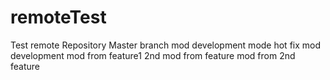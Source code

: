 # remoteTest
Test remote Repository Master branch
mod development
mode hot fix
mod development
mod from feature1 
2nd mod from feature 
mod from 2nd feature